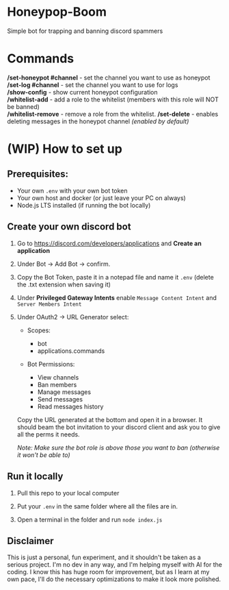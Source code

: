# Honeypop-Boom
Simple bot for trapping and banning discord spammers

# Commands
**/set-honeypot #channel** - set the channel you want to use as honeypot  
**/set-log #channel** - set the channel you want to use for logs  
**/show-config** - show current honeypot configuration  
**/whitelist-add** - add a role to the whitelist (members with this role will NOT be banned)  
**/whitelist-remove** - remove a role from the whitelist.
**/set-delete** - enables deleting messages in the honeypot channel *(enabled by default)*

# (WIP) How to set up
## Prerequisites:
- Your own `.env` with your own bot token
- Your own host and docker (or just leave your PC on always)
- Node.js LTS installed (if running the bot locally)

## Create your own discord bot
1. Go to https://discord.com/developers/applications and **Create an application**
2. Under Bot → Add Bot → confirm.

3. Copy the Bot Token, paste it in a notepad file and name it `.env` (delete the .txt extension when saving it)

4. Under **Privileged Gateway Intents** enable `Message Content Intent` and `Server Members Intent`

5. Under OAuth2 → URL Generator select:
    - Scopes: 
        - bot
        - applications.commands

    - Bot Permissions:     
        - View channels
        - Ban members
        - Manage messages
        - Send messages
        - Read messages history
    
    Copy the URL generated at the bottom and open it in a browser. It should beam the bot invitation to your discord client and ask you to give all the perms it needs.

    *Note: Make sure the bot role is above those you want to ban (otherwise it won't be able to)*

## Run it locally
1. Pull this repo to your local computer

2. Put your `.env` in the same folder where all the files are in.

3. Open a terminal in the folder and run `node index.js`

## Disclaimer
This is just a personal, fun experiment, and it shouldn't be taken as a serious project. I'm no dev in any way, and I'm helping myself with AI for the coding. I know this has huge room for improvement, but as I learn at my own pace, I'll do the necessary optimizations to make it look more polished. 